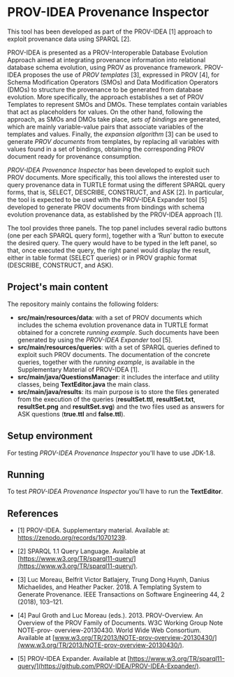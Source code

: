 # PROV-IDEA Provenance Inspector

This tool has been developed as part of the PROV-IDEA [1] approach to exploit provenance data using SPARQL [2]. 

PROV-IDEA is presented as a PROV-Interoperable Database Evolution Approach aimed at integrating provenance information into relational database schema evolution, using PROV as provenance framework. PROV-IDEA proposes the use of *PROV templates* [3], expressed in PROV [4], for Schema Modification Operators (SMOs) and Data Modification Operators (DMOs) to structure the 
provenance to be generated from database evolution. More specifically, the approach establishes a set of PROV Templates to represent SMOs and DMOs. These templates contain
variables that act as placeholders for values. On the other hand, following the approach, as SMOs and DMOs take place, *sets of bindings* are generated, which are mainly 
variable-value pairs that associate variables of the templates and values. Finally, the *expansion algorithm* [3] can be used to generate *PROV documents* from templates, 
by replacing all variables with values found in a set of bindings, obtaining the corresponding PROV document ready for provenance consumption.

*PROV-IDEA Provenance Inspector* has been developed to exploit such PROV documents. More specifically, this tool allows the interested user to query provenance data in TURTLE format
using the different SPARQL query forms, that is, SELECT, DESCRIBE, CONSTRUCT, and ASK [2]. In particular, the tool is expected to be used with the PROV-IDEA Expander tool [5] developed 
to generate PROV documents from bindings with schema evolution provenance data, as established by the PROV-IDEA approach [1]. 

The tool provides three panels. The top panel includes several radio buttons (one per each SPARQL query form), together with a ‘Run’ button to execute the desired query.
The query would have to be typed in the left panel, so that, once executed the query, the right panel would display the result, either in table format (SELECT queries) or in PROV graphic format (DESCRIBE, CONSTRUCT, and ASK).

## Project's main content

The repository mainly contains the following folders: 
- **src/main/resources/data**: with a set of PROV documents which includes the schema evolution provenance data in TURTLE format obtained for a concrete *running example*. Such documents have been generated by using the *PROV-IDEA Expander* tool [5].
- **src/main/resources/queries**: with a set of SPARQL queries defined to exploit such PROV documents. The documentation of the concrete queries, together with the *running example*, is available in the Supplementary Material of PROV-IDEA [1].
- **src/main/java/QuestionsManager**: it includes the interface and utility classes, being  **TextEditor.java** the main class.
- **src/main/java/results**: its main purpose is to store the files generated from the execution of the queries (**resultSet.ttl**, **resultSet.txt**, **resultSet.png** and **resultSet.svg**) and the two files used as answers for ASK questions (**true.ttl** and **false.ttl**).

## Setup environment

For testing *PROV-IDEA Provenance Inspector* you'll have to use JDK-1.8.
      
## Running

To test *PROV-IDEA Provenance Inspector* you'll have to run the **TextEditor**.

## References

- [1] PROV-IDEA. Supplementary material. Available at: https://zenodo.org/records/10701239.

- [2] SPARQL 1.1 Query Language. Available at [https://www.w3.org/TR/sparql11-query/](https://www.w3.org/TR/sparql11-query/).

- [3] Luc Moreau, Belfrit Victor Batlajery, Trung Dong Huynh, Danius Michaelides, and Heather Packer. 2018. A Templating System to Generate
Provenance. IEEE Transactions on Software Engineering 44, 2 (2018), 103–121.

- [4] Paul Groth and Luc Moreau (eds.). 2013. PROV-Overview. An Overview of the PROV Family of Documents. W3C Working Group Note NOTE-prov-
overview-20130430. World Wide Web Consortium. Available at [www.w3.org/TR/2013/NOTE-prov-overview-20130430/](www.w3.org/TR/2013/NOTE-prov-overview-20130430/).

- [5] PROV-IDEA Expander. Available at [https://www.w3.org/TR/sparql11-query/](https://github.com/PROV-IDEA/PROV-IDEA-Expander/).


